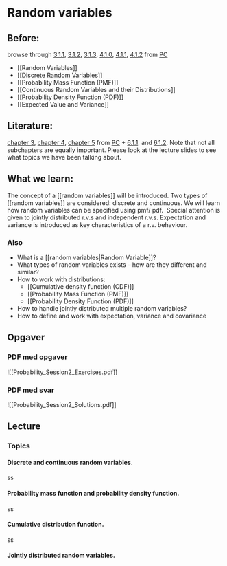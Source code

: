 # Random variables
## Before:
browse through [3.1.1](https://www.probabilitycourse.com/chapter3/3_1_1_random_variables.php), [3.1.2](https://www.probabilitycourse.com/chapter3/3_1_2_discrete_random_var.php), [3.1.3](https://www.probabilitycourse.com/chapter3/3_1_3_pmf.php), [4.1.0](https://www.probabilitycourse.com/chapter4/4_1_0_continuous_random_vars_distributions.php), [4.1.1](https://www.probabilitycourse.com/chapter4/4_1_1_pdf.php), [4.1.2](https://www.probabilitycourse.com/chapter4/4_1_2_expected_val_variance.php) from [PC](https://www.probabilitycourse.com/)

- [[Random Variables]]
- [[Discrete Random Variables]]
- [[Probability Mass Function (PMF)]]
- [[Continuous Random Variables and their Distributions]]
- [[Probability Density Function (PDF)]]
- [[Expected Value and Variance]]

## Literature:
[chapter 3](https://www.probabilitycourse.com/chapter3/3_1_1_random_variables.php), [chapter 4](https://www.probabilitycourse.com/chapter4/4_0_0_intro.php), [chapter 5](https://www.probabilitycourse.com/chapter5/5_1_0_joint_distributions.php) from [PC](https://www.probabilitycourse.com/)  + [6.1.1](https://www.probabilitycourse.com/chapter6/6_1_1_joint_distributions_independence.php). and [6.1.2](https://www.probabilitycourse.com/chapter6/6_1_2_sums_random_variables.php). Note that not all subchapters are equally important. Please look at the lecture slides to see what topics we have been talking about.
## What we learn:
The concept of a [[random variables]] will be introduced. Two types of [[random variables]] are considered: discrete and continuous. We will learn how random variables can be specified using pmf/ pdf.  Special attention is given to jointly distributed r.v.s and independent r.v.s. Expectation and variance is introduced as key characteristics of a r.v. behaviour.
### Also
- What is a [[random variables|Random Variable]]?
- What types of random variables exists – how are they different and similar?
- How to work with distributions:
	- [[Cumulative density function (CDF)]]
	- [[Probability Mass Function (PMF)]]
	- [[Probability Density Function (PDF)]]
- How to handle jointly distributed multiple random variables?
- How to define and work with expectation, variance and covariance
## Opgaver
### PDF med opgaver
![[Probability_Session2_Exercises.pdf]]

### PDF med svar
![[Probability_Session2_Solutions.pdf]]


## Lecture
### Topics
#### Discrete and continuous random variables.
ss
#### Probability mass function and probability density function.
ss
#### Cumulative distribution function.
ss
#### Jointly distributed random variables.

